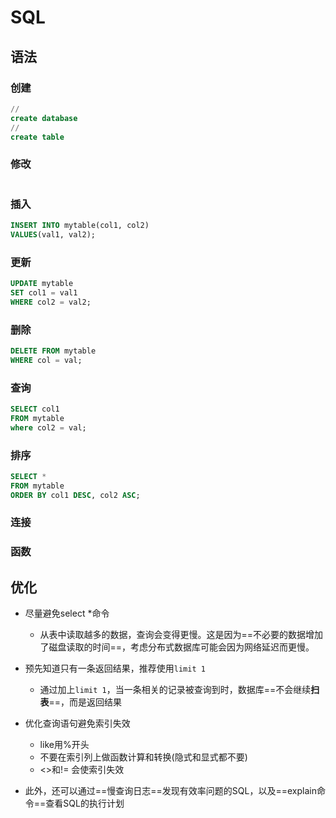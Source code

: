 # SQL

## 语法

### 创建

``` sql
//
create database
//
create table
```

### 修改

``` sql
```

### 插入

``` sql
INSERT INTO mytable(col1, col2)
VALUES(val1, val2);
```

### 更新

``` sql
UPDATE mytable
SET col1 = val1
WHERE col2 = val2;
```

### 删除

``` sql
DELETE FROM mytable
WHERE col = val;
```

### 查询

``` sql
SELECT col1
FROM mytable 
where col2 = val;
```

### 排序

``` sql
SELECT *
FROM mytable
ORDER BY col1 DESC, col2 ASC;
```

### 连接

### 函数

## 优化

+ 尽量避免select *命令
  + 从表中读取越多的数据，查询会变得更慢。这是因为==不必要的数据增加了磁盘读取的时间==，考虑分布式数据库可能会因为网络延迟而更慢。

+ 预先知道只有一条返回结果，推荐使用`limit 1`
  + 通过加上`limit 1`，当一条相关的记录被查询到时，数据库==不会继续**扫表**==，而是返回结果

+ 优化查询语句避免索引失效
  + like用%开头
  + 不要在索引列上做函数计算和转换(隐式和显式都不要)
  + <>和!= 会使索引失效

+ 此外，还可以通过==慢查询日志==发现有效率问题的SQL，以及==explain命令==查看SQL的执行计划
